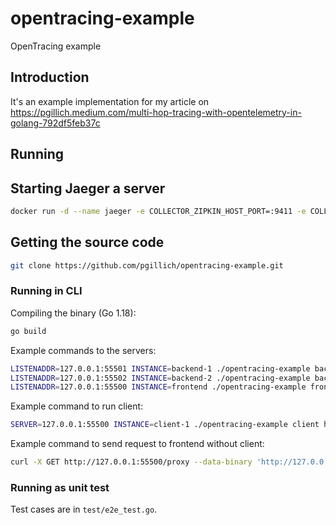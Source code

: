 # opentracing-example

OpenTracing example

## Introduction

It's an example implementation for my article on <https://pgillich.medium.com/multi-hop-tracing-with-opentelemetry-in-golang-792df5feb37c>

## Running

## Starting Jaeger a server

```sh
docker run -d --name jaeger -e COLLECTOR_ZIPKIN_HOST_PORT=:9411 -e COLLECTOR_OTLP_ENABLED=true -p 6831:6831/udp -p 6832:6832/udp -p 5778:5778 -p 16686:16686 -p 4317:4317 -p 4318:4318 -p 14250:14250 -p 14268:14268 -p 14269:14269 -p 9411:9411 jaegertracing/all-in-one:1.38
```

## Getting the source code

```sh
git clone https://github.com/pgillich/opentracing-example.git
```

### Running in CLI

Compiling the binary (Go 1.18):

```sh
go build
```

Example commands to the servers:

```sh
LISTENADDR=127.0.0.1:55501 INSTANCE=backend-1 ./opentracing-example backend --response PONG_1 &
LISTENADDR=127.0.0.1:55502 INSTANCE=backend-2 ./opentracing-example backend --response PONG_2 &
LISTENADDR=127.0.0.1:55500 INSTANCE=frontend ./opentracing-example frontend &
```

Example command to run client:

```sh
SERVER=127.0.0.1:55500 INSTANCE=client-1 ./opentracing-example client http://127.0.0.1:55501/ping http://127.0.0.1:55502/ping http://127.0.0.1:55502/ping
```

Example command to send request to frontend without client:

```sh
curl -X GET http://127.0.0.1:55500/proxy --data-binary 'http://127.0.0.1:55501/ping http://127.0.0.1:55502/ping http://127.0.0.1:55502/ping'
```

### Running as unit test

Test cases are in `test/e2e_test.go`.
